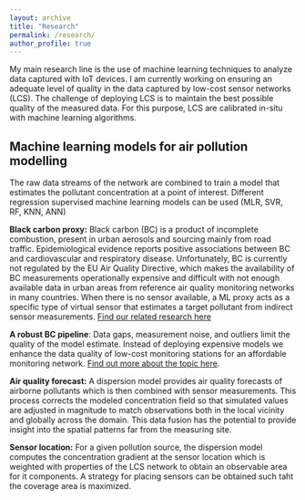 ```yaml
---
layout: archive
title: "Research"
permalink: /research/
author_profile: true
---
```


My main research line is the use of machine learning techniques to analyze data captured with IoT devices. I am currently working on ensuring an adequate level of quality in the data captured by low-cost sensor networks (LCS). The challenge of deploying LCS is to maintain the best possible quality of the measured data. For this purpose, LCS are calibrated in-situ with machine learning algorithms.

## Machine learning models for air pollution modelling
The raw data streams of the network are combined to train a model that estimates the pollutant concentration at a point of interest. Different regression supervised machine learning models can be used (MLR, SVR, RF, KNN, ANN)

**Black carbon proxy:** Black carbon (BC) is a product of incomplete combustion, present in urban aerosols and sourcing mainly from road traffic. Epidemiological evidence reports positive associations between BC and cardiovascular and respiratory disease. Unfortunately, BC is currently not regulated by the EU Air Quality Directive, which makes the availability of BC measurements operationally expensive and difficult with not enough available data in urban areas from reference air quality monitoring networks in many countries. When there is no sensor available, a ML proxy acts as a specific type of virtual sensor that estimates a target pollutant from indirect sensor measurements. [Find our related research here](https://www.sciencedirect.com/science/article/pii/S0013935122005965)

**A robust BC pipeline**:  Data gaps, measurement noise, and outliers limit the quality of the model estimate. Instead of deploying expensive models we enhance the data quality of low-cost monitoring stations for an affordable monitoring network. [Find out more about the topic here](https://www.sciencedirect.com/science/article/pii/S0013935122005965).

**Air quality forecast:**  A dispersion model provides air quality forecasts of airborne pollutants which is then combined with sensor measurements. This process corrects the modeled concentration field so that simulated values are adjusted in magnitude to match observations both in the local vicinity and globally across the domain. This data fusion has the potential to provide insight into the spatial patterns far from the measuring site. 

**Sensor location:** For a given pollution source, the dispersion model computes the concentration gradient at the sensor location which is weighted with properties of the LCS network to obtain an observable area for it components. A strategy for placing sensors can be obtained such taht the coverage area is maximized.
